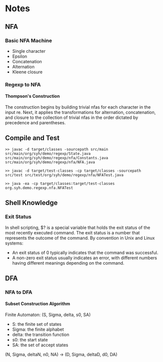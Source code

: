 # Notes
## NFA
### Basic NFA Machine
- Single character
- Epsilon
- Concatenation
- Alternation
- Kleene closure

### Regexp to NFA
#### Thompson's Construction
The construction begins by building trivial nfas for each character in the input re. Next, it applies the transformations for alternation, concatenation, and closure to the collection of trivial nfas in the order dictated by precedence and parentheses.

## Compile and Test
```
>> javac -d target/classes -sourcepath src/main src/main/org/syh/demo/regexp/State.java src/main/org/syh/demo/regexp/nfa/Constants.java src/main/org/syh/demo/regexp/nfa/NFA.java

>> javac -d target/test-classes -cp target/classes -sourcepath src/test src/test/org/syh/demo/regexp/nfa/NFATest.java

>> java -ea -cp target/classes:target/test-classes org.syh.demo.regexp.nfa.NFATest
```

## Shell Knowledge
### Exit Status
In shell scripting, $? is a special variable that holds the exit status of the most recently executed command. The exit status is a number that represents the outcome of the command. By convention in Unix and Linux systems:

- An exit status of 0 typically indicates that the command was successful.
- A non-zero exit status usually indicates an error, with different numbers having different meanings depending on the command.

## DFA
### NFA to DFA
#### Subset Construction Algorithm
Finite Automaton: (S, Sigma, delta, s0, SA)
- S: the finite set of states
- Sigma: the finite alphabet
- delta: the transition function
- s0: the start state
- SA: the set of accept states

(N, Sigma, deltaN, n0, NA) -> (D, Sigma, deltaD, d0, DA)
